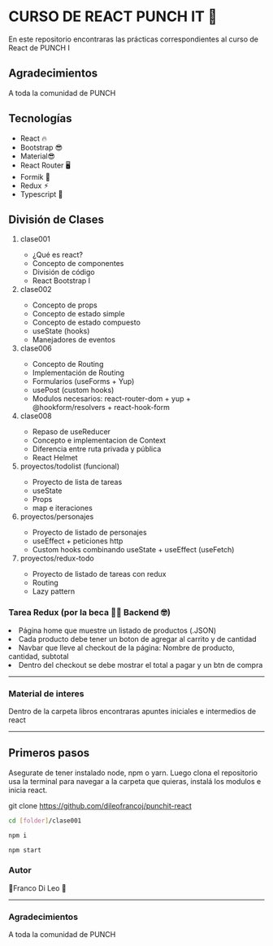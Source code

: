 # CURSO DE REACT PUNCH IT 🥊

En este repositorio encontraras las prácticas correspondientes al curso de React de PUNCH I

## Agradecimientos

A toda la comunidad de PUNCH

## Tecnologías

<ul>
    <li> React 🔥</li>
    <li> Bootstrap 😎</li>
    <li>Material😎 </li>
    <li> React Router 🖥</li>
    <li> Formik 📝</li>
    <li> Redux ⚡︎</li>
    <li>Typescript 🎲</li>
</ul>

## División de Clases

<ol>
    <li> clase001 </li>
        <ul>
            <li>¿Qué es react?</li>
            <li>Concepto de componentes</li>
            <li>División de código</li>
            <li>React Bootstrap I</li>
        </ul>
    </li>
    <li> clase002 </li>
        <ul>
            <li>Concepto de props</li>
            <li>Concepto de estado simple</li>
            <li>Concepto de estado compuesto</li>
            <li>useState (hooks)</li>
            <li>Manejadores de eventos </li>
        </ul>
    </li>
    <li> clase006 </li>
        <ul>
            <li>Concepto de Routing</li>
            <li>Implementación de Routing</li>
            <li>Formularios (useForms + Yup)</li>
            <li>usePost (custom hooks)</li>
            <li>Modulos necesarios: react-router-dom + yup + @hookform/resolvers + react-hook-form</li>
        </ul>
    </li>
    <li> clase008 </li>
        <ul>
            <li>Repaso de useReducer</li>
            <li>Concepto e implementacion de Context</li>
            <li>Diferencia entre ruta privada y pública</li>
            <li> React Helmet</li>
        </ul>
    </li>
   <li> proyectos/todolist (funcional)</li>
        <ul>
            <li>Proyecto de lista de tareas</li>
            <li>useState</li>
            <li>Props</li>
            <li>map e iteraciones</li>
        </ul>
    <li> proyectos/personajes</li>
        <ul>
            <li>Proyecto de listado de personajes</li>
            <li>useEffect + peticiones http</li>
            <li>Custom hooks combinando useState + useEffect (useFetch)</li>
        </ul>
    </li>
    <li> proyectos/redux-todo</li>
        <ul>
            <li>Proyecto de listado de tareas con redux</li>
            <li>Routing</li>
            <li>Lazy pattern</li>
        </ul>
    </li>

</ol>

### Tarea Redux (por la beca 🧘‍♂️ Backend 🤓)

<li>
    Página home que muestre un listado de productos (.JSON)
</li>
<li>
    Cada producto debe tener un boton de agregar al carrito y de cantidad
</li>

<li>
    Navbar que lleve al checkout de la página: Nombre de producto, cantidad, subtotal
</li>
<li>Dentro del checkout se debe mostrar el total a pagar y un btn de compra</li>

<hr/>

### Material de interes

<p> Dentro de la carpeta libros encontraras apuntes iniciales e intermedios de react</p>
<hr/>

## Primeros pasos

<p>Asegurate de tener instalado node, npm o yarn. Luego clona el repositorio usa la terminal para navegar a la carpeta que quieras, instalá los modulos e inicia react. </p>

git clone https://github.com/dileofrancoj/punchit-react

```bash
cd [folder]/clase001
```

```bash
npm i
```

```
npm start
```

### Autor

🥊Franco Di Leo 🥊

<hr/>

### Agradecimientos

<p>A toda la comunidad de PUNCH </p>
